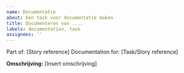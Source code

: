 ```yaml
---
name: Documentatie
about: Een task voor documentatie maken
title: Documenteren van ....
labels: documentation, task
assignees: ''
---
```


Part of: [Story reference]
Documentation for: [Task/Story reference]

**Omschrijving:**
[Insert omschrijving]
